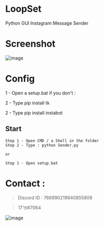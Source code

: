 # LoopSet
Python GUI Instagram Message Sender

# Screenshot

![image](https://user-images.githubusercontent.com/93615583/216156333-bcdb386f-b380-48c6-a400-54fce773933e.png)

# Config

1 - Open a setup.bat if you don't :

2 - Type pip install tk

2 - Type pip install instabot

## Start 
```
Step 1 - Open CMD / a Shell in the folder
Step 2 - Type : python Sender.py

or 

Step 1 - Open setup.bat
```



# Contact : 
> Discord ID : 766990219940855808

> 17'🤓#7064                      



![image](https://media.discordapp.net/attachments/945746542424387615/945778865727479958/20220205_130153.gif)
